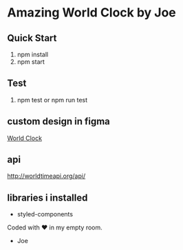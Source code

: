 # Amazing World Clock by Joe

## Quick Start
1. npm install
2. npm start

## Test
1. npm test or npm run test

## custom design in figma
[World Clock](https://www.figma.com/file/Pyfvrl0VjrLaS1G5AiuYDx/World-Clock?node-id=0%3A1)

## api
http://worldtimeapi.org/api/

## libraries i installed
- styled-components

Coded with ❤️ in my empty room.

- Joe
